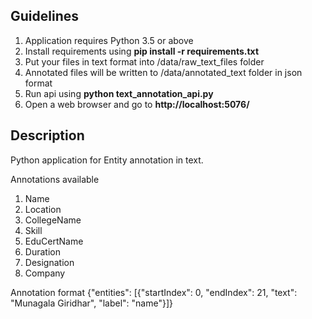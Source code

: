 ## Guidelines
1. Application requires Python 3.5 or above
2. Install requirements using **pip install -r requirements.txt**
3. Put your files in text format into /data/raw_text_files folder
4. Annotated files will be written to /data/annotated_text folder in json format
5. Run api using **python text_annotation_api.py**
6. Open a web browser and go to **http://localhost:5076/** 

## Description

Python application for Entity annotation in text.

Annotations available
1. Name
2. Location
3. CollegeName
4. Skill
5. EduCertName
6. Duration
7. Designation
8. Company

Annotation format
{"entities": [{"startIndex": 0, "endIndex": 21, "text": "Munagala Giridhar", "label": "name"}]}
